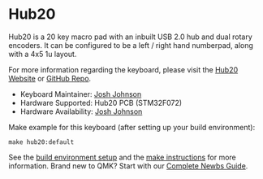 # Hub20

Hub20 is a 20 key macro pad with an inbuilt USB 2.0 hub and dual rotary encoders. It can be configured to be a left / right hand numberpad, along with a 4x5 1u layout.

For more information regarding the keyboard, please visit the [Hub20 Website](https://www.joshajohnson.com/hub20-keyboard/) or [GitHub Repo](https://github.com/joshajohnson/Hub20).

* Keyboard Maintainer: [Josh Johnson](https://github.com/joshajohnson)
* Hardware Supported: Hub20 PCB (STM32F072)
* Hardware Availability: [Josh Johnson](https://www.joshajohnson.com/hub20-keyboard/)

Make example for this keyboard (after setting up your build environment):

    make hub20:default

See the [build environment setup](https://docs.qmk.fm/#/getting_started_build_tools) and the [make instructions](https://docs.qmk.fm/#/getting_started_make_guide) for more information. Brand new to QMK? Start with our [Complete Newbs Guide](https://docs.qmk.fm/#/newbs).

